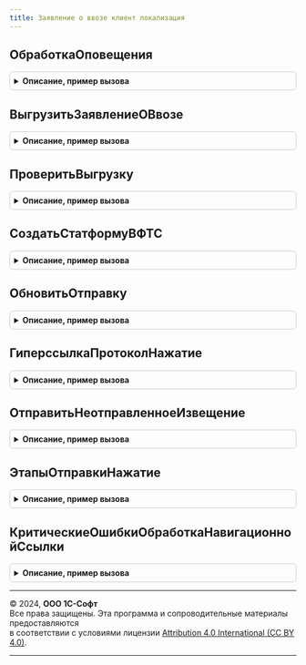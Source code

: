 ```yaml
---
title: Заявление о ввозе клиент локализация
---
```



## ОбработкаОповещения
<details style="margin: 1em 0; padding: 0.5em; border: 1px solid #ccc; border-radius: 6px;">

<summary style="font-weight: bold; cursor: pointer;">Описание, пример вызова</summary>

```bsl

// ++ НЕ УТ

// Процедура, вызываемая из одноименного обработчика события формы.
//
// Параметры:
// 	ФормаДокумента			- ФормаКлиентскогоПриложения - форма, из обработчика события которой происходит вызов процедуры.
// 	ИмяСобытия				- Строка - идентификатор сообщения принимающей формой (см. метод Оповестить).
// 	Параметр				- ДокументСсылка - параметр одноименного обработчика события формы.
// 	Источник				- ДокументСсылка - источник одноименного обработчика события формы.
Процедура ОбработкаОповещения(ФормаДокумента, ИмяСобытия, Параметр, Источник) Экспорт
```

Пример вызова
```bsl
ЗаявлениеОВвозеКлиентЛокализация.ОбработкаОповещения(ФормаДокумента, ИмяСобытия, Параметр, Источник) 
```
</details>

## ВыгрузитьЗаявлениеОВвозе
<details style="margin: 1em 0; padding: 0.5em; border: 1px solid #ccc; border-radius: 6px;">

<summary style="font-weight: bold; cursor: pointer;">Описание, пример вызова</summary>

```bsl

// Выгружает документ и сохраняет файл выгрузки.
//
// Параметры:
//	ФормаЗаявления	- ФормаКлиентскогоПриложения - Форма выгружаемого документа.
//
Процедура ВыгрузитьЗаявлениеОВвозе(ФормаЗаявления) Экспорт
```

Пример вызова
```bsl
ЗаявлениеОВвозеКлиентЛокализация.ВыгрузитьЗаявлениеОВвозе(ФормаЗаявления) 
```
</details>

## ПроверитьВыгрузку
<details style="margin: 1em 0; padding: 0.5em; border: 1px solid #ccc; border-radius: 6px;">

<summary style="font-weight: bold; cursor: pointer;">Описание, пример вызова</summary>

```bsl

// Проверяет возможность выгрузки.
//
// Параметры:
//	ФормаЗаявления	- ФормаКлиентскогоПриложения - Форма выгружаемого документа.
//
Процедура ПроверитьВыгрузку(ФормаЗаявления) Экспорт
```

Пример вызова
```bsl
ЗаявлениеОВвозеКлиентЛокализация.ПроверитьВыгрузку(ФормаЗаявления) 
```
</details>

## СоздатьСтатформуВФТС
<details style="margin: 1em 0; padding: 0.5em; border: 1px solid #ccc; border-radius: 6px;">

<summary style="font-weight: bold; cursor: pointer;">Описание, пример вызова</summary>

```bsl

// Открывает форму ранее созданного (или нового) регламентированного отчета "Статистическая форма учета перемещения товаров" или открывает форму .
//
// Параметры:
//	ФормаЗаявления - ФормаКлиентскогоПриложения - Форма документа заявления о ввозе товаров, для которого необходимо сформировать статформу перемещения товаров.
//
Процедура СоздатьСтатформуВФТС(ФормаЗаявления) Экспорт
```

Пример вызова
```bsl
ЗаявлениеОВвозеКлиентЛокализация.СоздатьСтатформуВФТС(ФормаЗаявления) 
```
</details>

## ОбновитьОтправку
<details style="margin: 1em 0; padding: 0.5em; border: 1px solid #ccc; border-radius: 6px;">

<summary style="font-weight: bold; cursor: pointer;">Описание, пример вызова</summary>

```bsl

// Отправляет извещение в контролирующий орган.
//
// Параметры:
//	ФормаЗаявления	- ФормаКлиентскогоПриложения - Форма документа заявления о ввозе товаров, которое необходимо отправить.
//
Процедура ОбновитьОтправку(ФормаЗаявления) Экспорт
```

Пример вызова
```bsl
ЗаявлениеОВвозеКлиентЛокализация.ОбновитьОтправку(ФормаЗаявления) 
```
</details>

## ГиперссылкаПротоколНажатие
<details style="margin: 1em 0; padding: 0.5em; border: 1px solid #ccc; border-radius: 6px;">

<summary style="font-weight: bold; cursor: pointer;">Описание, пример вызова</summary>

```bsl

// Открывает протокол отправки извещения в контролирующий орган.
//
// Параметры:
//	ФормаЗаявления - ФормаКлиентскогоПриложения - Форма документа заявления о ввозе товаров, которое необходимо отправить.
//
Процедура ГиперссылкаПротоколНажатие(ФормаЗаявление) Экспорт
```

Пример вызова
```bsl
ЗаявлениеОВвозеКлиентЛокализация.ГиперссылкаПротоколНажатие(ФормаЗаявление) 
```
</details>

## ОтправитьНеотправленноеИзвещение
<details style="margin: 1em 0; padding: 0.5em; border: 1px solid #ccc; border-radius: 6px;">

<summary style="font-weight: bold; cursor: pointer;">Описание, пример вызова</summary>

```bsl

// Отправляет извещение в контролирующий орган.
//
// Параметры:
//	ФормаЗаявления	- ФормаКлиентскогоПриложения - Форма документа заявления о ввозе товаров, которое необходимо отправить.
//
Процедура ОтправитьНеотправленноеИзвещение(ФормаЗаявления) Экспорт
```

Пример вызова
```bsl
ЗаявлениеОВвозеКлиентЛокализация.ОтправитьНеотправленноеИзвещение(ФормаЗаявления) 
```
</details>

## ЭтапыОтправкиНажатие
<details style="margin: 1em 0; padding: 0.5em; border: 1px solid #ccc; border-radius: 6px;">

<summary style="font-weight: bold; cursor: pointer;">Описание, пример вызова</summary>

```bsl

// Отображает статус отправки извещения в контролирующий орган.
//
// Параметры:
//	ФормаЗаявления - ФормаКлиентскогоПриложения - Форма документа заявления о ввозе товаров, которое необходимо отправить.
//
Процедура ЭтапыОтправкиНажатие(ФормаЗаявления) Экспорт
```

Пример вызова
```bsl
ЗаявлениеОВвозеКлиентЛокализация.ЭтапыОтправкиНажатие(ФормаЗаявления) 
```
</details>

## КритическиеОшибкиОбработкаНавигационнойСсылки
<details style="margin: 1em 0; padding: 0.5em; border: 1px solid #ccc; border-radius: 6px;">

<summary style="font-weight: bold; cursor: pointer;">Описание, пример вызова</summary>

```bsl

// Открывает ошибки, возникшие при отправки извещения в контролирующий орган.
//
// Параметры:
//	ФормаЗаявления - ФормаКлиентскогоПриложения - Форма документа заявления о ввозе товаров, которое необходимо отправить.
//
Процедура КритическиеОшибкиОбработкаНавигационнойСсылки(ФормаЗаявления, СтандартнаяОбработка) Экспорт
```

Пример вызова
```bsl
ЗаявлениеОВвозеКлиентЛокализация.КритическиеОшибкиОбработкаНавигационнойСсылки(ФормаЗаявления, СтандартнаяОбработка) 
```
</details>

---

© 2024, **ООО 1С-Софт**  
Все права защищены. Эта программа и сопроводительные материалы предоставляются  
в соответствии с условиями лицензии [Attribution 4.0 International (CC BY 4.0)](https://creativecommons.org/licenses/by/4.0/legalcode).

---
